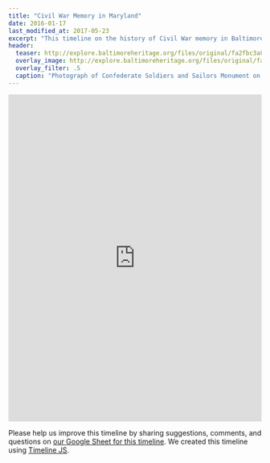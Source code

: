 ```yaml
---
title: "Civil War Memory in Maryland"
date: 2016-01-17
last_modified_at: 2017-05-23
excerpt: "This timeline on the history of Civil War memory in Baltimore and Maryland is based on research and writing by Eli Pousson. Please share your comments and questions."
header:
  teaser: http://explore.baltimoreheritage.org/files/original/fa2fbc3a8e75ea89f110cb2f61e74de6.jpg
  overlay_image: http://explore.baltimoreheritage.org/files/original/fa2fbc3a8e75ea89f110cb2f61e74de6.jpg
  overlay_filter: .5
  caption: "Photograph of Confederate Soldiers and Sailors Monument on Mount Royal Avenue, c. 1903. Detroit Publishing Company. Courtesy Library of Congress, [det.4a10969](http://www.loc.gov/pictures/resource/det.4a10969/) (PD)."
---
```


<div class="full">
<iframe src='https://cdn.knightlab.com/libs/timeline3/latest/embed/index.html?source=1PsOLcTnBxcoZuBkTFoH2pi2a_Wb8rxvnP-JlBDIPjMw&font=Default&lang=en&hash_bookmark=true&initial_zoom=2&height=650' width='100%' height='650' webkitallowfullscreen mozallowfullscreen allowfullscreen frameborder='0'></iframe>
</div>

Please help us improve this timeline by sharing suggestions, comments, and questions on [our Google Sheet for this timeline](https://docs.google.com/spreadsheets/d/1PsOLcTnBxcoZuBkTFoH2pi2a_Wb8rxvnP-JlBDIPjMw/edit?usp=sharing). We created this timeline using [Timeline JS](http://timeline.knightlab.com/).

